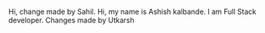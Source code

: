 Hi, change made by Sahil.
Hi, my name is Ashish kalbande. I am Full Stack developer.
Changes made by Utkarsh